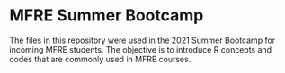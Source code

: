 # MFRE Summer Bootcamp 

The files in this repository were used in the 2021 Summer Bootcamp for incoming MFRE students. The objective is to introduce R concepts and codes that are commonly used in MFRE courses. 
